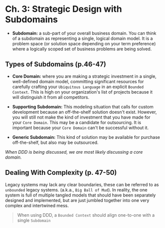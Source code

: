 # Ch. 3:  Strategic Design with Subdomains

- **Subdomain:** a sub-part of your overall business domain.  You can think of a subdomain as representing a single, logical domain model. It is a problem space (or solution space depending on your term preference) where a logically scoped set of business problems are being solved.

## Types of Subdomains (p.46-47)

- **Core Domain:** where you are making a strategic investment in a single, well-defined domain model, committing significant resources for carefully crafting your `Ubiquitous Language` in an explicit `Bounded Context`.  This is high on your organization's list of projects because it will distinguish it from all competitors.

- **Supporting Subdomain:** This modeling situation that calls for custom development because an off-the-shelf solution doesn't exist. However, you will still not make the kind of investment that you have made for your `Core Domain`.  This may be a candidate for outsourcing.  It is important because your `Core Domain` can't be successful without it.

- **Generic Subdomain:** This kind of solution may be available for purchase off-the-shelf, but also may be outsourced.

_When DDD is being discussed, we are most likely discussing a core domain._

## Dealing With Complexity (p. 47-50)

Legacy systems may lack any clear boundaries, these can be referred to as `unbounded` legacy systems.  (a.k.a., `Big Ball of Mud`). In reality, the one system is full of multiple tangled models that should have been separately designed and implemented, but are just jumbled together into one very complex and intertwined mess.

> When using DDD, a `Bounded Context` should align one-to-one with a single `Subdomain`
